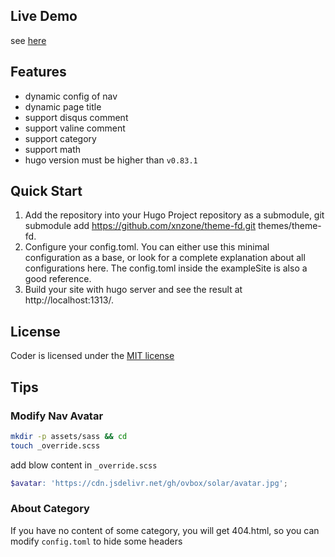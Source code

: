 ## Live Demo
see [here](https://theme-fd.xnzone.ga)

## Features
- dynamic config of nav
- dynamic page title
- support disqus comment
- support valine comment
- support category
- support math
- hugo version must be higher than `v0.83.1`

## Quick Start
1. Add the repository into your Hugo Project repository as a submodule, git submodule add https://github.com/xnzone/theme-fd.git themes/theme-fd.
2. Configure your config.toml. You can either use this minimal configuration as a base, or look for a complete explanation about all configurations here. The config.toml inside the exampleSite is also a good reference.
3. Build your site with hugo server and see the result at http://localhost:1313/.

## License 
Coder is licensed under the [MIT license](https://github.com/xnzone/theme-fd/blob/master/LICENSE.md)

## Tips 
### Modify Nav Avatar
```bash
mkdir -p assets/sass && cd
touch _override.scss
```
add blow content in `_override.scss`

```scss
$avatar: 'https://cdn.jsdelivr.net/gh/ovbox/solar/avatar.jpg';
```

### About Category
If you have no content of some category, you will get 404.html, so you can modify `config.toml` to hide some headers
